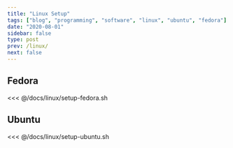 ```yaml
---
title: "Linux Setup"
tags: ["blog", "programming", "software", "linux", "ubuntu", "fedora"]
date: "2020-08-01"
sidebar: false
type: post
prev: /linux/
next: false
---
```


## Fedora

<<< @/docs/linux/setup-fedora.sh

## Ubuntu

<<< @/docs/linux/setup-ubuntu.sh
